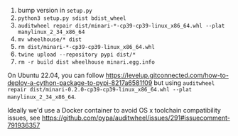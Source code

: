 1. bump version in `setup.py`
2. `python3 setup.py sdist bdist_wheel`
3. `auditwheel repair dist/minari-*-cp39-cp39-linux_x86_64.whl --plat manylinux_2_34_x86_64`
4. `mv wheelhouse/* dist`
5. `rm dist/minari-*-cp39-cp39-linux_x86_64.whl`
6. `twine upload --repository pypi dist/*`
7. `rm -r build dist wheelhouse minari.egg.info`

On Ubuntu 22.04, you can follow https://levelup.gitconnected.com/how-to-deploy-a-cython-package-to-pypi-8217a6581f09 but using `auditwheel repair dist/minari-0.2.0-cp39-cp39-linux_x86_64.whl --plat manylinux_2_34_x86_64`.

Ideally we'd use a Docker container to avoid OS x toolchain compatibility issues, see https://github.com/pypa/auditwheel/issues/291#issuecomment-791936357
